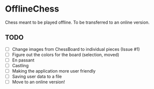 # OfflineChess
Chess meant to be played offline. To be transferred to an online version.  

## TODO
 - [ ] Change images from ChessBoard to individual pieces (Issue #1)
 - [ ] Figure out the colors for the board (selection, moved)
 - [ ] En passant
 - [ ] Castling
 - [ ] Making the application more user friendly
 - [ ] Saving user data to a file
 - [ ] Move to an online version!
